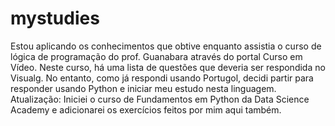 # mystudies
Estou aplicando os conhecimentos que obtive enquanto assistia o curso de lógica de programação do prof. Guanabara através do portal Curso em Vídeo.
Neste curso, há uma lista de questões que deveria ser respondida no Visualg. No entanto, como já respondi usando Portugol, decidi partir para responder usando Python e iniciar meu estudo nesta linguagem.
Atualização: Iniciei o curso de Fundamentos em Python da Data Science Academy e adicionarei os exercícios feitos por mim aqui também.
